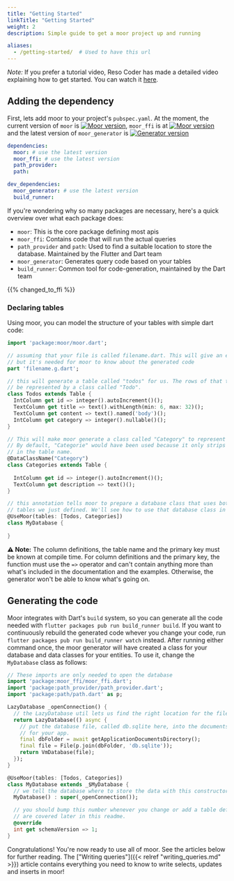 ```yaml
---
title: "Getting Started"
linkTitle: "Getting Started"
weight: 2
description: Simple guide to get a moor project up and running

aliases:
  - /getting-started/  # Used to have this url
---
```


_Note:_ If you prefer a tutorial video, Reso Coder has made a detailed video explaining
how to get started. You can watch it [here](https://youtu.be/zpWsedYMczM).

## Adding the dependency
First, lets add moor to your project's `pubspec.yaml`.
At the moment, the current version of `moor` is [![Moor version](https://img.shields.io/pub/v/moor.svg)](https://pub.dartlang.org/packages/moor),
`moor_ffi` is at [![Moor version](https://img.shields.io/pub/v/moor_ffi.svg)](https://pub.dartlang.org/packages/moor_ffi)
and the latest version of `moor_generator` is [![Generator version](https://img.shields.io/pub/v/moor_generator.svg)](https://pub.dartlang.org/packages/moor_generator)

```yaml
dependencies:
  moor: # use the latest version
  moor_ffi: # use the latest version
  path_provider:
  path:

dev_dependencies:
  moor_generator: # use the latest version
  build_runner: 
```

If you're wondering why so many packages are necessary, here's a quick overview over what each package does:

- `moor`: This is the core package defining most apis
- `moor_ffi`: Contains code that will run the actual queries
- `path_provider` and `path`: Used to find a suitable location to store the database. Maintained by the Flutter and Dart team
- `moor_generator`: Generates query code based on your tables
- `build_runner`: Common tool for code-generation, maintained by the Dart team

{{% changed_to_ffi %}}

### Declaring tables
Using moor, you can model the structure of your tables with simple dart code:
```dart
import 'package:moor/moor.dart';

// assuming that your file is called filename.dart. This will give an error at first,
// but it's needed for moor to know about the generated code
part 'filename.g.dart';

// this will generate a table called "todos" for us. The rows of that table will
// be represented by a class called "Todo".
class Todos extends Table {
  IntColumn get id => integer().autoIncrement()();
  TextColumn get title => text().withLength(min: 6, max: 32)();
  TextColumn get content => text().named('body')();
  IntColumn get category => integer().nullable()();
}

// This will make moor generate a class called "Category" to represent a row in this table.
// By default, "Categorie" would have been used because it only strips away the trailing "s"
// in the table name.
@DataClassName("Category")
class Categories extends Table {
  
  IntColumn get id => integer().autoIncrement()();
  TextColumn get description => text()();
}

// this annotation tells moor to prepare a database class that uses both of the
// tables we just defined. We'll see how to use that database class in a moment.
@UseMoor(tables: [Todos, Categories])
class MyDatabase {
  
}
```

__⚠️ Note:__ The column definitions, the table name and the primary key must be known at
compile time. For column definitions and the primary key, the function must use the `=>`
operator and can't contain anything more than what's included in the documentation and the
examples. Otherwise, the generator won't be able to know what's going on.

## Generating the code
Moor integrates with Dart's `build` system, so you can generate all the code needed with 
`flutter packages pub run build_runner build`. If you want to continuously rebuild the generated code
whever you change your code, run `flutter packages pub run build_runner watch` instead.
After running either command once, the moor generator will have created a class for your
database and data classes for your entities. To use it, change the `MyDatabase` class as
follows:
```dart
// These imports are only needed to open the database
import 'package:moor_ffi/moor_ffi.dart';
import 'package:path_provider/path_provider.dart';
import 'package:path/path.dart' as p;

LazyDatabase _openConnection() {
  // the LazyDatabase util lets us find the right location for the file async.
  return LazyDatabase(() async {
    // put the database file, called db.sqlite here, into the documents folder
    // for your app.
    final dbFolder = await getApplicationDocumentsDirectory();
    final file = File(p.join(dbFolder, 'db.sqlite'));
    return VmDatabase(file);
  });
}

@UseMoor(tables: [Todos, Categories])
class MyDatabase extends _$MyDatabase {
  // we tell the database where to store the data with this constructor
  MyDatabase() : super(_openConnection());

  // you should bump this number whenever you change or add a table definition. Migrations
  // are covered later in this readme.
  @override
  int get schemaVersion => 1;
}
```

Congratulations! You're now ready to use all of moor. See the articles below for further reading.
The ["Writing queries"]({{< relref "writing_queries.md" >}}) article contains everything you need
to know to write selects, updates and inserts in moor!